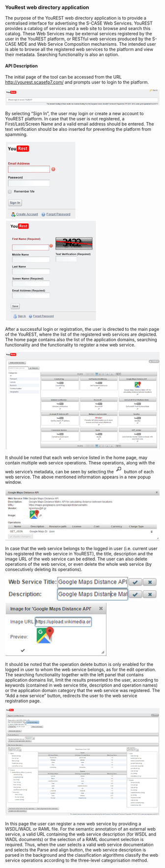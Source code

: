 ### YouRest web directory application

The purpose of the YouREST web directory application is to provide a centralised interface for advertising the S-CASE Web Services. YouREST provides a catalog of services and a web site to browse and search this catalog. These Web Services may be external services registered by the user in the YouREST platform, or RESTful web services produced by the S-CASE MDE and Web Service Composition mechanisms. The intended user is able to browse all the registered web services to the platform and view their metadata. Searching functionality is also an option.

#### API Description

The initial page of the tool can be accessed from the URL http://yourest.scasefp7.com/ and prompts user to login to the platform.


![Initial page](yourest_images/initial.png)


By selecting “Sign In”, the user may login or create a new account to YouREST platform. In case that the user is not registered, a First/Last/Screen Name and a valid email address should be entered. The text verification should be also inserted for preventing the platform from spamming.


![The YouREST login page](yourest_images/login.png) 
![The YouREST registration page](yourest_images/registration.png) 


After a successful login or registration, the user is directed to the main page of the YouREST, where the list of the registered web services are depicted. The home page contains also the list of the application domains, searching functionality and the functionality to register a new web service.

 
![The YouREST home page](yourest_images/home.png) 


It should be noted that each web service listed in the home page, may contain multiple web service operations. These operations, along with the web service’s metadata, can be seen by selecting the ![search icon](yourest_images/search.png) button of each web service. The above mentioned information appears in a new popup window.

 
![Web Service metadata in YouREST](yourest_images/metadata.png)  


In case that the web service belongs to the logged in user (i.e. current user has registered the web service in YouREST), the title, description and the image URL of the web service can be edited. The user can also delete operations of the web service, or even delete the whole web service (by consecutively deleting its operations).


![Editing Web Service metadata in YouREST](yourest_images/editMetadata1.png)	 
![Editing Web Service metadata in YouREST](yourest_images/editMetadata2.png) 


It should be noted that the operation delete button is only enabled for the logged in user to whom the web service belongs, as for the edit operation. The searching functionality together with the left panel that contains application domains list, limit the results presented to the user, according to keywords (contained in web service title, description and operation names) or the application domain category that the web service was registered. The “Add a new service” button, redirects the user to the web service registration page.

 
![The Web Service annotation page of YouREST](yourest_images/annotation.png)  


In this page the user can register a new web service by providing a WSDL/WADL or RAML file. For the semantic annotation of an external web service, a valid URL containing the web service description (for WSDL and WADL documents) or the selection of a RAML document selection is required. Thus, when the user selects a valid web service documentation and selects the Parse and align button, the web service description is parsed in the background and the classification algorithms classify the web service operations according to the three-level categorisation method.

